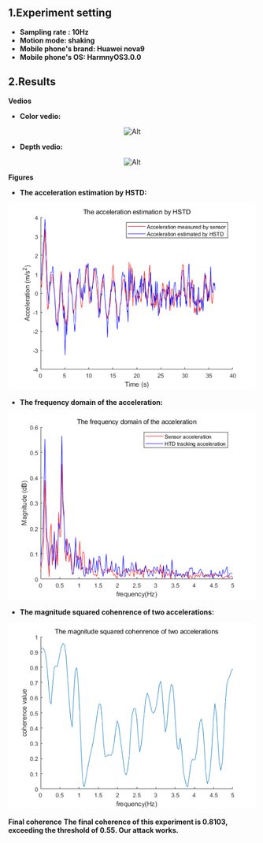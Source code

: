 ## 1.Experiment setting
* **Sampling rate : 10Hz** 
* **Motion mode: shaking**
* **Mobile phone's brand: Huawei nova9**
* **Mobile phone's OS: HarmnyOS3.0.0**
## 2.Results

**Vedios**
* **Color vedio:**
<div align=center>

 ![Alt](./Indoor_10Hz_Huaweinova9_shaking.gif) 

</div>

* **Depth vedio:** 
<div align=center>

 ![Alt](./Indoor_10Hz_Huaweinova9_shaking_depth.gif) 

</div>

**Figures**
* **The acceleration estimation by HSTD:**
<div align=center>

 ![Alt](./The%20acceleration%20estimation%20by%20HSTD.png) 
</div>

* **The frequency domain of the acceleration:**
<div align=center>

 ![Alt](./The%20frequency%20domain%20of%20the%20accelerations.png) 
</div>

* **The magnitude squared cohenrence of two accelerations:**
<div align=center>

 ![Alt](./The%20magnitude%20squared%20cohenrence%20of%20two%20accelerations.png) 
</div>

**Final coherence**
**The final coherence of this experiment is 0.8103, exceeding the threshold of 0.55. Our attack works.**